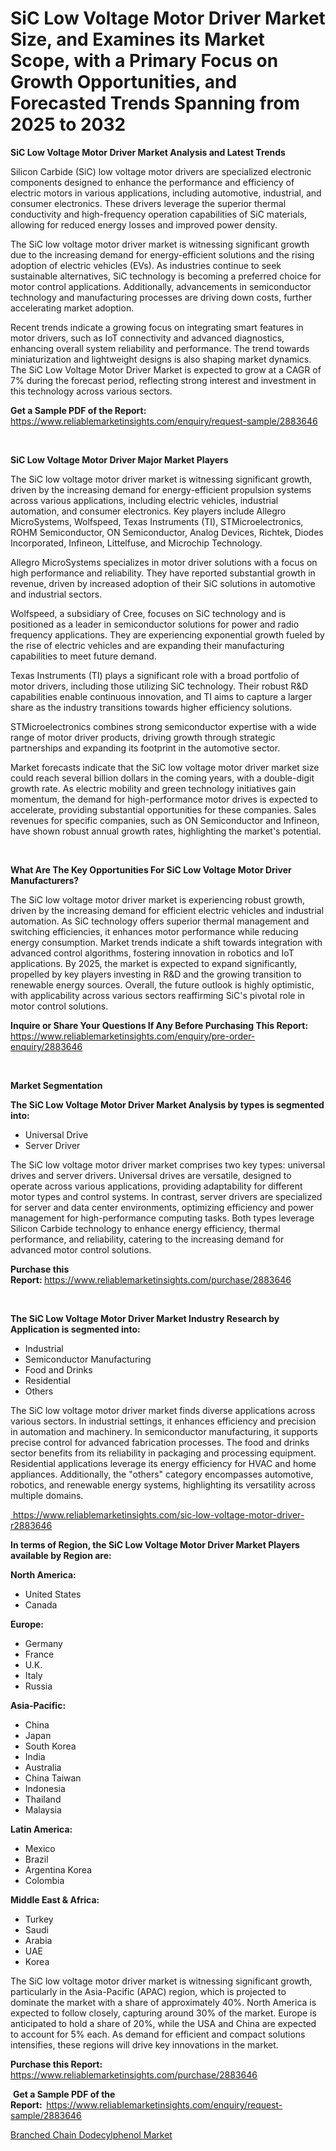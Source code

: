 <p><h1>SiC Low Voltage Motor Driver Market Size, and Examines its Market Scope, with a Primary Focus on Growth Opportunities, and Forecasted Trends Spanning from 2025 to 2032</h1></p><p><strong>SiC Low Voltage Motor Driver Market Analysis and Latest Trends</strong></p>
<p><p>Silicon Carbide (SiC) low voltage motor drivers are specialized electronic components designed to enhance the performance and efficiency of electric motors in various applications, including automotive, industrial, and consumer electronics. These drivers leverage the superior thermal conductivity and high-frequency operation capabilities of SiC materials, allowing for reduced energy losses and improved power density.</p><p>The SiC low voltage motor driver market is witnessing significant growth due to the increasing demand for energy-efficient solutions and the rising adoption of electric vehicles (EVs). As industries continue to seek sustainable alternatives, SiC technology is becoming a preferred choice for motor control applications. Additionally, advancements in semiconductor technology and manufacturing processes are driving down costs, further accelerating market adoption.</p><p>Recent trends indicate a growing focus on integrating smart features in motor drivers, such as IoT connectivity and advanced diagnostics, enhancing overall system reliability and performance. The trend towards miniaturization and lightweight designs is also shaping market dynamics. The SiC Low Voltage Motor Driver Market is expected to grow at a CAGR of 7% during the forecast period, reflecting strong interest and investment in this technology across various sectors.</p></p>
<p><strong>Get a Sample PDF of the Report:&nbsp;</strong> <a href="https://www.reliablemarketinsights.com/enquiry/request-sample/2883646?utm_campaign=2951&utm_medium=2&utm_source=Github&utm_content=ia&utm_term=13032025&utm_id=sic-low-voltage-motor-driver">https://www.reliablemarketinsights.com/enquiry/request-sample/2883646</a></p>
<p>&nbsp;</p>
<p><strong>SiC Low Voltage Motor Driver Major Market Players</strong></p>
<p><p>The SiC low voltage motor driver market is witnessing significant growth, driven by the increasing demand for energy-efficient propulsion systems across various applications, including electric vehicles, industrial automation, and consumer electronics. Key players include Allegro MicroSystems, Wolfspeed, Texas Instruments (TI), STMicroelectronics, ROHM Semiconductor, ON Semiconductor, Analog Devices, Richtek, Diodes Incorporated, Infineon, Littelfuse, and Microchip Technology.</p><p>Allegro MicroSystems specializes in motor driver solutions with a focus on high performance and reliability. They have reported substantial growth in revenue, driven by increased adoption of their SiC solutions in automotive and industrial sectors.</p><p>Wolfspeed, a subsidiary of Cree, focuses on SiC technology and is positioned as a leader in semiconductor solutions for power and radio frequency applications. They are experiencing exponential growth fueled by the rise of electric vehicles and are expanding their manufacturing capabilities to meet future demand.</p><p>Texas Instruments (TI) plays a significant role with a broad portfolio of motor drivers, including those utilizing SiC technology. Their robust R&D capabilities enable continuous innovation, and TI aims to capture a larger share as the industry transitions towards higher efficiency solutions.</p><p>STMicroelectronics combines strong semiconductor expertise with a wide range of motor driver products, driving growth through strategic partnerships and expanding its footprint in the automotive sector.</p><p>Market forecasts indicate that the SiC low voltage motor driver market size could reach several billion dollars in the coming years, with a double-digit growth rate. As electric mobility and green technology initiatives gain momentum, the demand for high-performance motor drives is expected to accelerate, providing substantial opportunities for these companies. Sales revenues for specific companies, such as ON Semiconductor and Infineon, have shown robust annual growth rates, highlighting the market's potential.</p></p>
<p>&nbsp;</p>
<p><strong>What Are The Key Opportunities For SiC Low Voltage Motor Driver Manufacturers?</strong></p>
<p><p>The SiC low voltage motor driver market is experiencing robust growth, driven by the increasing demand for efficient electric vehicles and industrial automation. As SiC technology offers superior thermal management and switching efficiencies, it enhances motor performance while reducing energy consumption. Market trends indicate a shift towards integration with advanced control algorithms, fostering innovation in robotics and IoT applications. By 2025, the market is expected to expand significantly, propelled by key players investing in R&D and the growing transition to renewable energy sources. Overall, the future outlook is highly optimistic, with applicability across various sectors reaffirming SiC's pivotal role in motor control solutions.</p></p>
<p><strong>Inquire or Share Your Questions If Any Before Purchasing This Report:</strong> <a href="https://www.reliablemarketinsights.com/enquiry/pre-order-enquiry/2883646?utm_campaign=2951&utm_medium=2&utm_source=Github&utm_content=ia&utm_term=13032025&utm_id=sic-low-voltage-motor-driver">https://www.reliablemarketinsights.com/enquiry/pre-order-enquiry/2883646</a></p>
<p>&nbsp;</p>
<p><strong>Market Segmentation</strong></p>
<p><strong>The SiC Low Voltage Motor Driver Market Analysis by types is segmented into:</strong></p>
<p><ul><li>Universal Drive</li><li>Server Driver</li></ul></p>
<p><p>The SiC low voltage motor driver market comprises two key types: universal drives and server drivers. Universal drives are versatile, designed to operate across various applications, providing adaptability for different motor types and control systems. In contrast, server drivers are specialized for server and data center environments, optimizing efficiency and power management for high-performance computing tasks. Both types leverage Silicon Carbide technology to enhance energy efficiency, thermal performance, and reliability, catering to the increasing demand for advanced motor control solutions.</p></p>
<p><strong>Purchase this Report:&nbsp;</strong><a href="https://www.reliablemarketinsights.com/purchase/2883646?utm_campaign=2951&utm_medium=2&utm_source=Github&utm_content=ia&utm_term=13032025&utm_id=sic-low-voltage-motor-driver">https://www.reliablemarketinsights.com/purchase/2883646</a></p>
<p>&nbsp;</p>
<p><strong>The SiC Low Voltage Motor Driver Market Industry Research by Application is segmented into:</strong></p>
<p><ul><li>Industrial</li><li>Semiconductor Manufacturing</li><li>Food and Drinks</li><li>Residential</li><li>Others</li></ul></p>
<p><p>The SiC low voltage motor driver market finds diverse applications across various sectors. In industrial settings, it enhances efficiency and precision in automation and machinery. In semiconductor manufacturing, it supports precise control for advanced fabrication processes. The food and drinks sector benefits from its reliability in packaging and processing equipment. Residential applications leverage its energy efficiency for HVAC and home appliances. Additionally, the "others" category encompasses automotive, robotics, and renewable energy systems, highlighting its versatility across multiple domains.</p></p>
<p><a href="https://www.reliablemarketinsights.com/sic-low-voltage-motor-driver-r2883646?utm_campaign=2951&utm_medium=2&utm_source=Github&utm_content=ia&utm_term=13032025&utm_id=sic-low-voltage-motor-driver">&nbsp;https://www.reliablemarketinsights.com/sic-low-voltage-motor-driver-r2883646</a></p>
<p><strong>In terms of Region, the SiC Low Voltage Motor Driver Market Players available by Region are:</strong></p>
<p>
    <p> <strong> North America: </strong>
        <ul>
            <li>United States</li>
            <li>Canada</li>
        </ul>
        </p> 
    <p> <strong> Europe: </strong>
        <ul>
            <li>Germany</li>
            <li>France</li>
            <li>U.K.</li>
            <li>Italy</li>
            <li>Russia</li>
        </ul>
        </p> 
    <p> <strong> Asia-Pacific: </strong>
        <ul>
            <li>China</li>
            <li>Japan</li>
            <li>South Korea</li>
            <li>India</li>
            <li>Australia</li>
            <li>China Taiwan</li>
            <li>Indonesia</li>
            <li>Thailand</li>
            <li>Malaysia</li>
        </ul>
        </p> 
    <p> <strong> Latin America: </strong>
        <ul>
            <li>Mexico</li>
            <li>Brazil</li>
            <li>Argentina Korea</li>
            <li>Colombia</li>
        </ul>
        </p> 
    <p> <strong> Middle East & Africa: </strong>
        <ul>
            <li>Turkey</li>
            <li>Saudi</li>
            <li>Arabia</li>
            <li>UAE</li>
            <li>Korea</li>
        </ul>
    </p>
    </p>
<p><p>The SiC low voltage motor driver market is witnessing significant growth, particularly in the Asia-Pacific (APAC) region, which is projected to dominate the market with a share of approximately 40%. North America is expected to follow closely, capturing around 30% of the market. Europe is anticipated to hold a share of 20%, while the USA and China are expected to account for 5% each. As demand for efficient and compact solutions intensifies, these regions will drive key innovations in the market.</p></p>
<p><strong>Purchase this Report: </strong><a href="https://www.reliablemarketinsights.com/purchase/2883646?utm_campaign=2951&utm_medium=2&utm_source=Github&utm_content=ia&utm_term=13032025&utm_id=sic-low-voltage-motor-driver">https://www.reliablemarketinsights.com/purchase/2883646</a></p>
<p>&nbsp;<strong>Get a Sample PDF of the Report:&nbsp;&nbsp;</strong><a href="https://www.reliablemarketinsights.com/enquiry/request-sample/2883646?utm_campaign=2951&utm_medium=2&utm_source=Github&utm_content=ia&utm_term=13032025&utm_id=sic-low-voltage-motor-driver">https://www.reliablemarketinsights.com/enquiry/request-sample/2883646</a></p>
<p><strong></strong></p>
<p><p><a href="https://github.com/carendesrochers299/Market-Research-Report-List-1/blob/main/branched-chain-dodecylphenol-market.md?utm_campaign=2951&utm_medium=2&utm_source=Github&utm_content=ia&utm_term=13032025&utm_id=sic-low-voltage-motor-driver">Branched Chain Dodecylphenol Market</a></p></p>